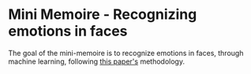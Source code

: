 # Mini Memoire - Recognizing emotions in faces

The goal of the mini-memoire is to recognize emotions in faces, through machine learning, following [this paper's](https://github.com/bonaert/mini-memoire/raw/master/articles/Ensemble%20Convolutional%20Echo%20State%20Networks.pdf) methodology.
